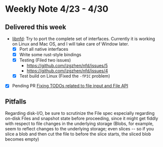 # Weekly Note 4/23 - 4/30

## Delivered this week
- [libnfd](https://github.com/izgzhen/nfd): Try to port the complete set of interfaces. Currently it is working on Linux and Mac OS, and I will take care of Window later.
    - [x] Port all native interfaces
    - [x] Write some rust-style bindings
    - [x] Testing (Filed two issues)
        - https://github.com/izgzhen/nfd/issues/5
        - https://github.com/izgzhen/nfd/issues/4
    - [x] Test build on Linux (Fixed the `-fPIC` problem)
- [x] Pending PR [Fixing TODOs related to file input and File API](https://github.com/servo/servo/pull/10873)

## Pitfalls
Regarding disk-I/O, be sure to scrutinize the File spec especially regarding on-disk Files and snapshot state before proceeding, since it might get fiddly with respect to file changes in the underlying storage (Blobs, for example, seem to reflect changes to the underlying storage; even slices -- so if you slice a blob and then cut the file to before the slice starts, the sliced blob becomes empty)
